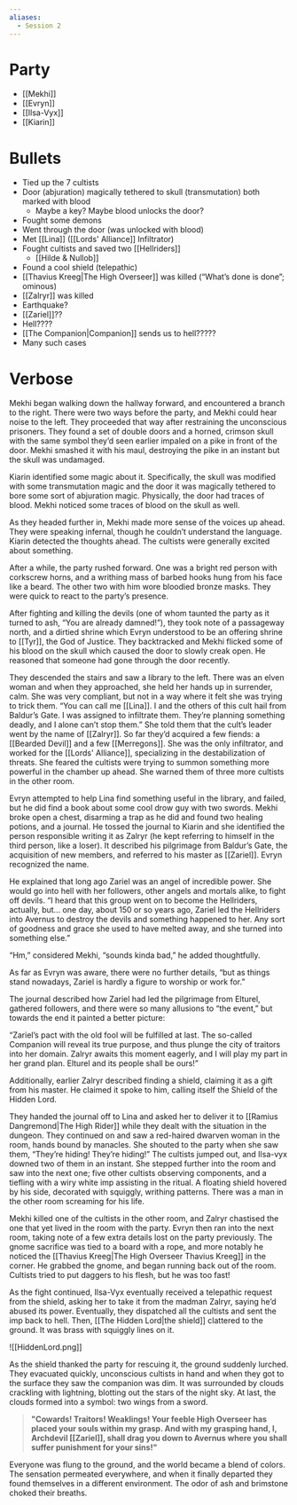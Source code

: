 ```yaml
---
aliases:
  - Session 2
---
```

# Party
- [[Mekhi]]
- [[Evryn]]
- [[Ilsa-Vyx]]
- [[Kiarin]]
# Bullets
- Tied up the 7 cultists
- Door (abjuration) magically tethered to skull (transmutation) both marked with blood
	- Maybe a key? Maybe blood unlocks the door?
- Fought some demons
- Went through the door (was unlocked with blood)
- Met [[Lina]] ([[Lords' Alliance]] Infiltrator)
- Fought cultists and saved two [[Hellriders]]
	- [[Hilde & Nullob]]
- Found a cool shield (telepathic)
- [[Thavius Kreeg|The High Overseer]] was killed (“What’s done is done”; ominous)
- [[Zalryr]] was killed
- Earthquake?
- [[Zariel]]??
- Hell????
- [[The Companion|Companion]] sends us to hell?????
- Many such cases
# Verbose
Mekhi began walking down the hallway forward, and encountered a branch to the right. There were two ways before the party, and Mekhi could hear noise to the left. They proceeded that way after restraining the unconscious prisoners. They found a set of double doors and a horned, crimson skull with the same symbol they’d seen earlier impaled on a pike in front of the door. Mekhi smashed it with his maul, destroying the pike in an instant but the skull was undamaged.

Kiarin identified some magic about it. Specifically, the skull was modified with some transmutation magic and the door it was magically tethered to bore some sort of abjuration magic. Physically, the door had traces of blood. Mekhi noticed some traces of blood on the skull as well.

As they headed further in, Mekhi made more sense of the voices up ahead. They were speaking infernal, though he couldn’t understand the language. Kiarin detected the thoughts ahead. The cultists were generally excited about something.

After a while, the party rushed forward. One was a bright red person with corkscrew horns, and a writhing mass of barbed hooks hung from his face like a beard. The other two with him wore bloodied bronze masks. They were quick to react to the party’s presence.

After fighting and killing the devils (one of whom taunted the party as it turned to ash, “You are already damned!”), they took note of a passageway north, and a dirtied shrine which Evryn understood to be an offering shrine to [[Tyr]], the God of Justice. They backtracked and Mekhi flicked some of his blood on the skull which caused the door to slowly creak open. He reasoned that someone had gone through the door recently.

They descended the stairs and saw a library to the left. There was an elven woman and when they approached, she held her hands up in surrender, calm. She was very compliant, but not in a way where it felt she was trying to trick them. “You can call me [[Lina]]. I and the others of this cult hail from Baldur’s Gate. I was assigned to infiltrate them. They’re planning something deadly, and I alone can’t stop them.” She told them that the cult’s leader went by the name of [[Zalryr]]. So far they’d acquired a few fiends: a [[Bearded Devil]] and a few [[Merregons]]. She was the only infiltrator, and worked for the [[Lords' Alliance]], specializing in the destabilization of threats. She feared the cultists were trying to summon something more powerful in the chamber up ahead. She warned them of three more cultists in the other room.

Evryn attempted to help Lina find something useful in the library, and failed, but he did find a book about some cool drow guy with two swords. Mekhi broke open a chest, disarming a trap as he did and found two healing potions, and a journal. He tossed the journal to Kiarin and she identified the person responsible writing it as Zalryr (he kept referring to himself in the third person, like a loser). It described his pilgrimage from Baldur’s Gate, the acquisition of new members, and referred to his master as [[Zariel]]. Evryn recognized the name.

He explained that long ago Zariel was an angel of incredible power. She would go into hell with her followers, other angels and mortals alike, to fight off devils. “I heard that this group went on to become the Hellriders, actually, but… one day, about 150 or so years ago, Zariel led the Hellriders into Avernus to destroy the devils and something happened to her. Any sort of goodness and grace she used to have melted away, and she turned into something else.”

“Hm,” considered Mekhi, “sounds kinda bad,” he added thoughtfully.

As far as Evryn was aware, there were no further details, “but as things stand nowadays, Zariel is hardly a figure to worship or work for.”

The journal described how Zariel had led the pilgrimage from Elturel, gathered followers, and there were so many allusions to “the event,” but towards the end it painted a better picture:

“Zariel’s pact with the old fool will be fulfilled at last. The so-called Companion will reveal its true purpose, and thus plunge the city of traitors into her domain. Zalryr awaits this moment eagerly, and I will play my part in her grand plan. Elturel and its people shall be ours!”

Additionally, earlier Zalryr described finding a shield, claiming it as a gift from his master. He claimed it spoke to him, calling itself the Shield of the Hidden Lord.

They handed the journal off to Lina and asked her to deliver it to [[Ramius Dangremond|The High Rider]] while they dealt with the situation in the dungeon. They continued on and saw a red-haired dwarven woman in the room, hands bound by manacles. She shouted to the party when she saw them, “They’re hiding! They’re hiding!” The cultists jumped out, and Ilsa-vyx downed two of them in an instant. She stepped further into the room and saw into the next one; five other cultists observing components, and a tiefling with a wiry white imp assisting in the ritual. A floating shield hovered by his side, decorated with squiggly, writhing patterns. There was a man in the other room screaming for his life.

Mekhi killed one of the cultists in the other room, and Zalryr chastised the one that yet lived in the room with the party. Evryn then ran into the next room, taking note of a few extra details lost on the party previously. The gnome sacrifice was tied to a board with a rope, and more notably he noticed the [[Thavius Kreeg|The High Overseer Thavius Kreeg]] in the corner. He grabbed the gnome, and began running back out of the room. Cultists tried to put daggers to his flesh, but he was too fast!

As the fight continued, Ilsa-Vyx eventually received a telepathic request from the shield, asking her to take it from the madman Zalryr, saying he’d abused its power. Eventually, they dispatched all the cultists and sent the imp back to hell. Then, [[The Hidden Lord|the shield]] clattered to the ground. It was brass with squiggly lines on it.

![[HiddenLord.png]]

As the shield thanked the party for rescuing it, the ground suddenly lurched. They evacuated quickly, unconscious cultists in hand and when they got to the surface they saw the companion was dim. It was surrounded by clouds crackling with lightning, blotting out the stars of the night sky. At last, the clouds formed into a symbol: two wings from a sword.

> **"Cowards! Traitors! Weaklings! Your feeble High Overseer has placed your souls within my grasp. And with my grasping hand, I, Archdevil [[Zariel]], shall drag you down to Avernus where you shall suffer punishment for your sins!"**

Everyone was flung to the ground, and the world became a blend of colors. The sensation permeated everywhere, and when it finally departed they found themselves in a different environment. The odor of ash and brimstone choked their breaths.